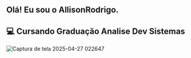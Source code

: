 ## Olá! Eu sou o AllisonRodrigo.
## 💻 Cursando Graduação Analise Dev Sistemas

![Captura de tela 2025-04-27 022647](https://github.com/user-attachments/assets/fa8b77d7-305a-4eb6-b941-ebbaa8b37be9)
